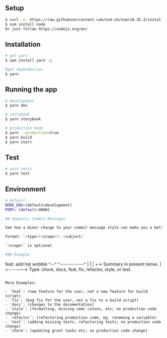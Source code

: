 ## Setup

```bash
$ curl -o- https://raw.githubusercontent.com/nvm-sh/nvm/v0.35.3/install.sh | bash
$ nvm install node
Or just follow https://nodejs.org/en/
```

## Installation

```bash
# get yarn
$ npm install yarn -g

#get dependencies
$ yarn
```

## Running the app

```bash
# development
$ yarn dev

# storybook
$ yarn storybook

# production mode
$ yarn --production=true
$ yarn build
$ yarn start
```

## Test

```bash
# unit tests
$ yarn test
```

## Environment

```bash
# default
NODE_ENV=(default=development)
PORT= (default=9000)

## Semantic Commit Messages

See how a minor change to your commit message style can make you a better programmer.

Format: `<type>(<scope>): <subject>`

`<scope>` is optional

### Example

```

feat: add hat wobble
^--^ ^------------^
| |
| +-> Summary in present tense.
|
+-------> Type: chore, docs, feat, fix, refactor, style, or test.

```

More Examples:

- `feat`: (new feature for the user, not a new feature for build script)
- `fix`: (bug fix for the user, not a fix to a build script)
- `docs`: (changes to the documentation)
- `style`: (formatting, missing semi colons, etc; no production code change)
- `refactor`: (refactoring production code, eg. renaming a variable)
- `test`: (adding missing tests, refactoring tests; no production code change)
- `chore`: (updating grunt tasks etc; no production code change)

```
